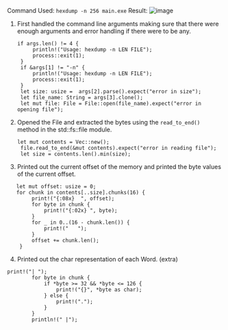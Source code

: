 Command Used: ```hexdump -n 256 main.exe```
Result:
![image](https://github.com/user-attachments/assets/f1106e97-da88-413f-9a90-64d4dcc992b9)

1) First handled the command line arguments making sure that there were enough arguments and error handling if there were to be any.
   ```
   if args.len() != 4 {
        println!("Usage: hexdump -n LEN FILE");
        process::exit(1);
    }
    if &args[1] != "-n" {
        println!("Usage: hexdump -n LEN FILE");
        process::exit(1);
    }
    let size: usize =  args[2].parse().expect("error in size");
    let file_name: String = args[3].clone();
    let mut file: File = File::open(file_name).expect("error in opening file");
   ```
2) Opened the File and extracted the bytes using the ```read_to_end()``` method in the std::fs::file module.
   ```
   let mut contents = Vec::new();
    file.read_to_end(&mut contents).expect("error in reading file"); 
    let size = contents.len().min(size);
   ```
3) Printed out the current offset of the memory and printed the byte values of the current offset.
```
   let mut offset: usize = 0;
   for chunk in contents[..size].chunks(16) {
        print!("{:08x}  ", offset); 
        for byte in chunk {
            print!("{:02x} ", byte);
        }
        for _ in 0..(16 - chunk.len()) {
            print!("   "); 
        }
        offset += chunk.len();
    }
```
4) Printed out the char representation of each Word. (extra)
```
print!("| ");
        for byte in chunk {
            if *byte >= 32 && *byte <= 126 {
                print!("{}", *byte as char);
            } else {
                print!(".");
            }
        }
        println!(" |");
```


